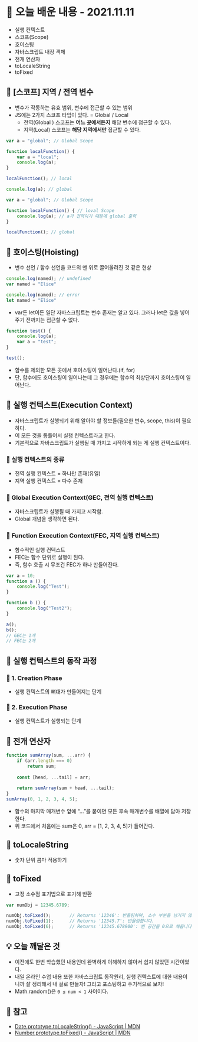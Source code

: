 # 📖 오늘 배운 내용 - 2021.11.11
- 실행 컨텍스트
- 스코프(Scope)
- 호이스팅
- 자바스크립트 내장 객체
- 전개 연산자
- toLocaleString
- toFixed

## 📝 [스코프] 지역 / 전역 변수
- 변수가 작동하는 유효 범위, 변수에 접근할 수 있는 범위
- JS에는 2가지 스코프 타입이 있다. = Global /  Local
  - 전역(Global ) 스코프는 **어느 곳에서든지** 해당 변수에 접근할 수 있다.
  - 지역(Local) 스코프는 **해당 지역에서만** 접근할 수 있다.

```javascript
var a = "global"; // Global Scope

function localFunction() {
    var a = "local";
    console.log(a);
}

localFunction(); // local

console.log(a); // global
```

```javascript
var a = "global"; // Global Scope

function localFunction() { // loval Scope
    console.log(a); // a가 전역이기 때문에 global 출력
}

localFunction(); // global
```

## 📝 호이스팅(Hoisting)
- 변수 선언 / 함수 선언을 코드의 맨 위로 끌어올려진 것 같은 현상

```javascript
console.log(named); // undefined
var named = "Elice"
```

```javascript
console.log(named); // error
let named = "Elice"
```
- var든 let이든 일단 자바스크립트는 변수 존재는 알고 있다. 그러나 let은 값을 넣어주기 전까지는 접근할 수 없다.

```javascript
function test() {
    console.log(a);
    var a = "test";
}

test();
```
- 함수를 제외한 모든 곳에서 호이스팅이 일어난다.(if, for)
- 단, 함수에도 호이스팅이 일어나는데 그 경우에는 함수의 최상단까지 호이스팅이 일어난다.


## 📝 실행 컨텍스트(Execution Context)
- 자바스크립트가 실행되기 위해 알아야 할 정보들(필요한 변수, scope, this)이 필요하다.
- 이 모든 것을 통틀어서 실행 컨텍스트라고 한다.
- 기본적으로 자바스크립트가 실행될 때 가지고 시작하게 되는 게 실행 컨텍스트이다.

### 📕 실행 컨텍스트의 종류
- 전역 실행 컨텍스트 = 하나만 존재(유일)
- 지역 실행 컨텍스트 = 다수 존재

### 📕 Global Execution Context(GEC, 전역 실행 컨텍스트)
- 자바스크립트가 실행될 때 가지고 시작함.
- Global 개념을 생각하면 된다.

### 📕 Function Execution Context(FEC, 지역 실행 컨텍스트)
- 함수적인 실행 컨텍스트
- FEC는 함수 단위로 실행이 된다.
- 즉, 함수 호출 시 무조건 FEC가 하나 만들어진다.
```javascript
var a = 10;
function a () {
	console.log("Test");
}

function b () {
	console.log("Test2");
}

a();
b();
// GEC는 1개
// FEC는 2개
```

## 📝 실행 컨텍스트의 동작 과정

### 📕 1. Creation Phase
- 실행 컨텍스트의 뼈대가 만들어지는 단계

### 📕  2. Execution Phase
- 실행 컨텍스트가 실행되는 단계

## 📝 전개 연산자
```javascript
function sumArray(sum, ...arr) {
    if (arr.length === 0) 
        return sum;
 
    const [head, ...tail] = arr;
    
    return sumArray(sum + head, ...tail);
}
sumArray(0, 1, 2, 3, 4, 5);
```
- 함수의 마지막 매개변수 앞에 “…”를 붙이면 모든 후속 매개변수를 배열에 담아 저장한다.
- 위 코드에서 처음에는 sum은 0, arr = [1, 2, 3, 4, 5]가 들어간다.


## 📝 toLocaleString
- 숫자 단위 콤마 적용하기

## 📝 toFixed
- 고정 소수점 표기법으로 표기해 반환
```javascript
var numObj = 12345.6789;

numObj.toFixed();       // Returns '12346': 반올림하며, 소수 부분을 남기지 않습니다.
numObj.toFixed(1);      // Returns '12345.7': 반올림합니다.
numObj.toFixed(6);      // Returns '12345.678900': 빈 공간을 0으로 채웁니다.
```

## 💡 오늘 깨달은 것
- 이전에도 한번 학습했던 내용인데 완벽하게 이해하지 않아서 쉽지 않았던 시간이었다.
- 내일 온라인 수업 내용 또한 자바스크립트 동작원리, 실행 컨텍스트에 대한 내용이니까 잘 정리해서 내 걸로 만들자! 그리고 포스팅하고 주기적으로 보자!
- Math.random()은 `0 ≤ num < 1` 사이이다.

## 📌 참고
- [Date.prototype.toLocaleString() - JavaScript | MDN](https://developer.mozilla.org/en-US/docs/Web/JavaScript/Reference/Global_Objects/Date/toLocaleString)
- [Number.prototype.toFixed() - JavaScript | MDN](https://developer.mozilla.org/ko/docs/Web/JavaScript/Reference/Global_Objects/Number/toFixed)

